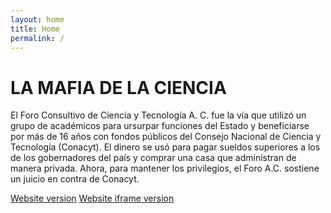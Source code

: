 ```yaml
---
layout: home
title: Home
permalink: /
---
```


# LA MAFIA DE LA CIENCIA

El Foro Consultivo de Ciencia y Tecnología A. C. fue la vía que utilizó un grupo de académicos para ursurpar funciones del Estado y beneficiarse por más de 16 años con fondos públicos del Consejo Nacional de Ciencia y Tecnología (Conacyt). El dinero se usó para pagar sueldos superiores a los de los gobernadores del país y comprar una casa que administran de manera privada. Ahora, para mantener los privilegios, el Foro A.C. sostiene un juicio en contra de Conacyt.

[Website version](https://towerbuilder.projectpoder.org/)
[Website iframe version](https://towerbuilder.projectpoder.org/?iframe)
